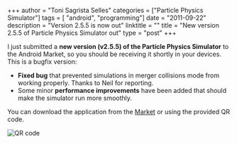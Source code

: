 +++
author = "Toni Sagrista Selles"
categories = ["Particle Physics Simulator"]
tags = [ "android", "programming"]
date = "2011-09-22"
description = "Version 2.5.5 is now out"
linktitle = ""
title = "New version 2.5.5 of Particle Physics Simulator out"
type = "post"
+++

I just submitted a **new version (v2.5.5) of the Particle Physics Simulator** to the Android Market, so you should be receiving it shortly in your devices. This is a bugfix version:

-  **Fixed bug** that prevented simulations in merger collisions mode from working properly. Thanks to Neil for reporting.
-  Some minor **performance improvements** have been added that should make the simulator run more smoothly.

<!--more-->

You can download the application from the [Market](https://market.android.com/details?id=com.tss.android) or using the provided QR code.

![QR code](/img/2011/10/pps-qr.png)
